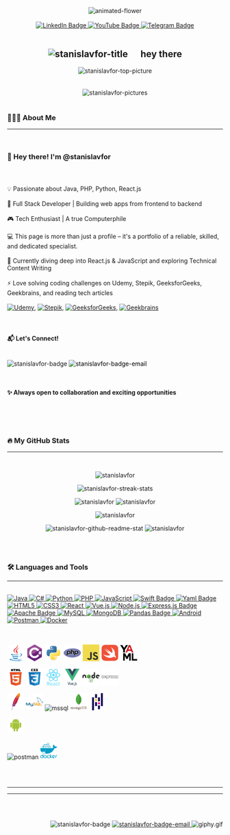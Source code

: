 
<div id="header" align="center">
<img src="https://i.ibb.co/jZ5kZTkd/animated-flower-very-slow.gif" width="150" alt="animated-flower"/>
</div>
<br>
<div id="badges" align="center">
  <div>
    <a href="https://www.linkedin.com/in/stanislav-skorodumov-5516a0178/" target="_blank">
      <img src="https://img.shields.io/badge/LinkedIn-black?style=for-the-badge&logo=linkedin&logoColor=white" alt="LinkedIn Badge"/>
    </a>
    <a href="https://www.youtube.com/@stanislavfor-4u" target="_blank">
      <img src="https://img.shields.io/badge/YouTube-red?style=for-the-badge&logo=youtube&logoColor=white" alt="YouTube Badge"/>
    </a>    
    <a href="https://t.me/forstanislavfor" target="_blank">
      <img src="https://img.shields.io/badge/Telegram-blue?style=for-the-badge&logo=Telegram&logoColor=white" alt="Telegram Badge"/>
    </a>
  </div>
</div>
<br>
<div align="center">
<div id="title"> <h2><img src="https://media.giphy.com/media/hvRJCLFzcasrR4ia7z/giphy.gif" width="35" alt="stanislavfor-title" />&nbsp;&nbsp;&nbsp;&nbsp;&nbsp;&nbsp;hey there</h2></div>
<div id="top-picture"><img src="https://media.giphy.com/media/dWesBcTLavkZuG35MI/giphy.gif" width="600" height="300" alt="stanislavfor-top-picture" /></div><br><br>  
<div id="pictures"><img src="https://github-profile-trophy.vercel.app/?username=stanislavfor" alt="stanislavfor-pictures" /></div>  
</div>
<br>

###  👨🏻‍💻 About Me
<hr><br>

### 👋 Hey there! I'm @stanislavfor <br><br><br>
💡 Passionate about Java, PHP, Python, React.js <br><br>
🔧 Full Stack Developer | Building web apps from frontend to backend <br><br>
🎮 Tech Enthusiast | A true Computerphile <br><br>
💻 This page is more than just a profile – it's a portfolio of a reliable, skilled, and dedicated specialist. <br><br>
🚀 Currently diving deep into React.js & JavaScript and exploring Technical Content Writing <br><br>
⚡ Love solving coding challenges on Udemy, Stepik, GeeksforGeeks, Geekbrains, and reading tech articles <br><br>
[![Udemy](https://img.shields.io/badge/Udemy-black?style=flat)](https://udemy.com/), [![Stepik](https://img.shields.io/badge/Stepik-black?style=flat)](https://stepik.org/), [![GeeksforGeeks](https://img.shields.io/badge/GeeksforGeeks-black?style=flat)](https://www.geeksforgeeks.org/), [![Geekbrains](https://img.shields.io/badge/Geekbrains-black?style=flat)](https://gb.ru/)
<br><br><br>
#### 📬 Let's Connect! <br><br>
<p>
    <img src="https://img.shields.io/badge/Contact%20me%20via:-white" width="180" height="30" alt="stanislavfor-badge" />
    <a href="mailto:stasposter@ya.ru" style="color: black; text-decoration: none;">
        <img src="https://img.shields.io/badge/Email-stasposter@ya.ru-blue?logoColor=white" width="250" height="30" alt="stanislavfor-badge-email" />
    </a>  
</p>
<br>

#### ✨ Always open to collaboration and exciting opportunities  <br><br>

<br><br>

### 🔥 My GitHub Stats
<hr><br>

<div id="stats" align="center">  
  <p><img src="https://github-readme-stats.vercel.app/api?username=stanislavfor&show_icons=true&locale=en&theme=dark" alt="stanislavfor" /></p>   
  <p><img src="https://streak-stats.demolab.com/?user=stanislavfor&theme=dark" alt="stanislavfor-streak-stats" /></p>
  <p><img src="https://github-profile-summary-cards.vercel.app/api/cards/most-commit-language?username=stanislavfor&theme=dark" alt="stanislavfor" />
    <img src="https://github-profile-summary-cards.vercel.app/api/cards/repos-per-language?username=stanislavfor&theme=dark" alt="stanislavfor" /></p>
  <p><img src="https://github-readme-activity-graph.vercel.app/graph?username=stanislavfor&theme=react" alt="stanislavfor" /></p> <!-- (https://github.com/ashutosh00710/github-readme-activity-graph) -->
  <p><img src="https://github-readme-stats.vercel.app/api/top-langs/?username=stanislavfor&layout=compact&theme=vision-friendly-dark" alt="stanislavfor-github-readme-stat" />  <img src="https://github-profile-summary-cards.vercel.app/api/cards/productive-time?username=stanislavfor&theme=dark" alt="stanislavfor" /></p>
</div>

<br><br>

###   🛠️ Languages and Tools
<hr><br>

<div align="left">
    <a href="https://www.java.com" target="_blank">
      <img src="https://img.shields.io/badge/Java-black?style=for-the-badge&logo=openjdk&logoColor=white" alt="Java"/>
    </a>
    <a href="https://www.w3schools.com/cs/" target="_blank">
      <img src="https://img.shields.io/badge/C%23-black?style=for-the-badge&logo=csharp&logoColor=white" alt="C#"/>
    </a>
    <a href="https://www.python.org" target="_blank">
      <img src="https://img.shields.io/badge/Python-black?style=for-the-badge&logo=python&logoColor=white" alt="Python"/>
    </a>
    <a href="https://www.php.net" target="_blank">
      <img src="https://img.shields.io/badge/PHP-black?style=for-the-badge&logo=php&logoColor=white" alt="PHP"/>
    </a>
    <a href="https://developer.mozilla.org/en-US/docs/Web/JavaScript" target="_blank">
      <img src="https://img.shields.io/badge/JavaScript-black?style=for-the-badge&logo=javascript&logoColor=white" alt="JavaScript"/>
    </a>
    <a href="https://www.swift.org/" target="_blank">
      <img src="https://img.shields.io/badge/Swift-black?style=for-the-badge&logo=swift&logoColor=white" alt="Swift Badge"/>
    </a>
    <a href="https://www.linode.com/docs/guides/yaml-reference/" target="_blank">
      <img src="https://img.shields.io/badge/Yaml-black?style=for-the-badge&logo=yaml&logoColor=white" alt="Yaml Badge"/>
    </a>
    <a href="https://www.w3.org/html/" target="_blank">
      <img src="https://img.shields.io/badge/HTML5-black?style=for-the-badge&logo=html5&logoColor=white" alt="HTML5"/>
    </a>
    <a href="https://www.w3schools.com/css/" target="_blank">
      <img src="https://img.shields.io/badge/CSS3-black?style=for-the-badge&logo=css3&logoColor=white" alt="CSS3"/>
    </a>
    <a href="https://reactjs.org/" target="_blank">
      <img src="https://img.shields.io/badge/React-black?style=for-the-badge&logo=react&logoColor=white" alt="React"/>
    </a>
    <a href="https://vuejs.org/" target="_blank">
      <img src="https://img.shields.io/badge/Vue.js-black?style=for-the-badge&logo=vue.js&logoColor=white" alt="Vue.js"/>
    </a>
    <a href="https://nodejs.org" target="_blank">
      <img src="https://img.shields.io/badge/Node.js-black?style=for-the-badge&logo=node.js&logoColor=white" alt="Node.js"/>
    </a>
    <a href="https://expressjs.com" target="_blank">
      <img src="https://img.shields.io/badge/Express.js-black?style=for-the-badge&logo=express&logoColor=white" alt="Express.js Badge"/>
    </a>
    <a href="https://www.apache.org/" target="_blank">
      <img src="https://img.shields.io/badge/Apache-black?style=for-the-badge&logo=apache&logoColor=white" alt="Apache Badge"/>
    </a>
    <a href="https://www.mysql.com/" target="_blank">
      <img src="https://img.shields.io/badge/MySQL-black?style=for-the-badge&logo=mysql&logoColor=white" alt="MySQL"/>
    </a>
    <a href="https://www.mongodb.com/" target="_blank">
      <img src="https://img.shields.io/badge/MongoDB-black?style=for-the-badge&logo=mongodb&logoColor=white" alt="MongoDB"/>
    </a>
    <a href="https://pandas.pydata.org/" target="_blank">
      <img src="https://img.shields.io/badge/Pandas-black?style=for-the-badge&logo=pandas&logoColor=white" alt="Pandas Badge"/>
    </a>
    <a href="https://developer.android.com" target="_blank">
      <img src="https://img.shields.io/badge/Android-black?style=for-the-badge&logo=android&logoColor=white" alt="Android"/>
    </a>
    <a href="https://postman.com" target="_blank">
      <img src="https://img.shields.io/badge/Postman-black?style=for-the-badge&logo=postman&logoColor=white" alt="Postman"/>
    </a>
    <a href="https://www.docker.com/" target="_blank">
      <img src="https://img.shields.io/badge/Docker-black?style=for-the-badge&logo=docker&logoColor=white" alt="Docker"/>
    </a>
  </div>
<br><br>

<p align="left">     
        <img src="https://raw.githubusercontent.com/devicons/devicon/master/icons/java/java-original.svg" alt="java" width="40" height="40"/>    
        <img src="https://raw.githubusercontent.com/devicons/devicon/master/icons/csharp/csharp-original.svg" alt="csharp" width="40" height="40"/>    
        <img src="https://raw.githubusercontent.com/devicons/devicon/master/icons/python/python-original.svg" alt="python" width="40" height="40"/>   
        <img src="https://raw.githubusercontent.com/devicons/devicon/master/icons/php/php-original.svg" alt="php" width="40" height="40"/>    
        <img src="https://raw.githubusercontent.com/devicons/devicon/master/icons/javascript/javascript-original.svg" alt="javascript" width="40" height="40"/>    
        <img src="https://raw.githubusercontent.com/devicons/devicon/ca28c779441053191ff11710fe24a9e6c23690d6/icons/swift/swift-original.svg" alt="swift" width="40" height="40"/>   
        <img src="https://raw.githubusercontent.com/devicons/devicon/ca28c779441053191ff11710fe24a9e6c23690d6/icons/yaml/yaml-original.svg" alt="yaml" width="40" height="40"/>   
</p>
<p align="left">    
        <img src="https://raw.githubusercontent.com/devicons/devicon/master/icons/html5/html5-original-wordmark.svg" alt="html5" width="40" height="40"/>   
        <img src="https://raw.githubusercontent.com/devicons/devicon/master/icons/css3/css3-original-wordmark.svg" alt="css3" width="40" height="40"/>    
        <img src="https://raw.githubusercontent.com/devicons/devicon/master/icons/react/react-original-wordmark.svg" alt="react" width="40" height="40"/>    
        <img src="https://raw.githubusercontent.com/devicons/devicon/master/icons/vuejs/vuejs-original-wordmark.svg" alt="vuejs" width="40" height="40"/>    
        <img src="https://raw.githubusercontent.com/devicons/devicon/master/icons/nodejs/nodejs-original-wordmark.svg" alt="nodejs" width="40" height="40"/>   
        <img src="https://raw.githubusercontent.com/devicons/devicon/master/icons/express/express-original-wordmark.svg" alt="express" width="40" height="40"/>    
</p>
<p align="left">    
        <img src="https://raw.githubusercontent.com/devicons/devicon/ca28c779441053191ff11710fe24a9e6c23690d6/icons/apache/apache-original.svg" alt="apache" width="40" height="40"/>    
        <img src="https://raw.githubusercontent.com/devicons/devicon/master/icons/mysql/mysql-original-wordmark.svg" alt="mysql" width="40" height="40"/>    
        <img src="https://www.svgrepo.com/show/303229/microsoft-sql-server-logo.svg" alt="mssql" width="40" height="40"/>    
        <img src="https://raw.githubusercontent.com/devicons/devicon/master/icons/mongodb/mongodb-original-wordmark.svg" alt="mongodb" width="40" height="40"/>    
        <img src="https://raw.githubusercontent.com/devicons/devicon/2ae2a900d2f041da66e950e4d48052658d850630/icons/pandas/pandas-original.svg" alt="pandas" width="40" height="40"/>    
</p>
<p align="left">    
        <img src="https://raw.githubusercontent.com/devicons/devicon/master/icons/android/android-original-wordmark.svg" alt="android" width="40" height="40"/>    
</p>
<p align="left">    
        <img src="https://www.vectorlogo.zone/logos/getpostman/getpostman-icon.svg" alt="postman" width="40" height="40"/>      
        <img src="https://raw.githubusercontent.com/devicons/devicon/ca28c779441053191ff11710fe24a9e6c23690d6/icons/docker/docker-plain-wordmark.svg" alt="docker" width="40" height="40"/>  
</p>


<br><br><hr><hr><br><br>

<p align="right">
    <img src="https://img.shields.io/badge/For%20any%20questions%2C%20reach%20me%20at-black?style=flat" width="320" height="21" alt="stanislavfor-badge" />
    <a href="mailto:stasposter@ya.ru">
        <img src="https://img.shields.io/badge/Email-stasposter@ya.ru-blue?style=flat&logo=gmail&logoColor=white" width="280" height="21" alt="stanislavfor-badge-email" />
    </a>
    <img src="https://media.giphy.com/media/WUlplcMpOCEmTGBtBW/giphy.gif" width="30" alt="giphy.gif" />
</p>


<br><br>
